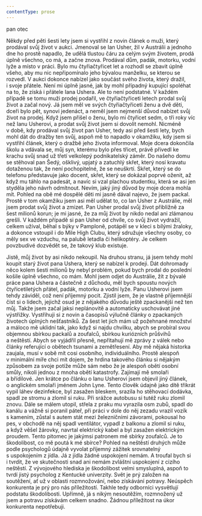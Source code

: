 ```yaml
---
contentType: prose
---
```


<section>

pan otec

Někdy před pěti šesti lety jsem si vystřihl z novin článek o muži, který prodával svůj život v aukci. Jmenoval se Ian Usher, žil v Austrálii a jednoho dne ho prostě napadlo, že udělá tlustou čáru za celým svým životem, prodá úplně všechno, co má, a začne znova. Prodával dům, padák, motorku, vodní lyže a místo v práci. Bylo mu čtyřiačtyřicet let a rozhodl se zbavit úplně všeho, aby mu nic nepřipomínalo jeho bývalou manželku, se kterou se rozvedl. V aukci dokonce nabízel jako součást svého života, který dražil, i svoje přátele. Není mi úplně jasné, jak by mohl případný kupující spoléhat na to, že získá i přátele Iana Ushera. Ale to není podstatné. V každém případě se tomu muži prodej podařil, ve čtyřiačtyřiceti letech prodal svůj život a začal nový. Já jsem měl ve svých čtyřiačtyřiceti ženu a dvě děti, dceři bylo pět, synovi jedenáct, a neměl jsem nejmenší důvod nabízet svůj život na prodej. Když jsem přišel o ženu, bylo mi čtyřicet sedm, o tři roky víc než Ianu Usherovi, a prodat svůj život jsem si dovolit nemohl. Nicméně v době, kdy prodával svůj život pan Usher, tedy asi před šesti lety, bych mohl dát do dražby ten svůj, aspoň mě to napadlo v okamžiku, kdy jsem si vystřihl článek, který o dražbě jeho života informoval. Moje dcera dokončila školu a vdávala se, můj syn, kterému bylo přes třicet, právě přivedl ke krachu svůj snad už třetí velkolepý podnikatelský záměr. Do našeho domu se stěhoval pan Šedý, ošklivý, upjatý a zatuchlý skřet, který nosí kravatu dotaženou tak, že není pochopitelné, že se neuškrtí. Skřet, který se do telefonu představuje jako docent, skřet, který se dokázal poprvé oženit, až když mu táhlo na padesát, a navíc si vzal plachou studentku, která se asi jen styděla jeho návrh odmítnout. Nevím, jaký jiný důvod by moje dcera mohla mít. Pohled na obě mé dospělé děti mi jasně dával najevo, že jsem packal. Prostě v tom okamžiku jsem asi měl udělat to, co Ian Usher z Austrálie, měl jsem prodat svůj život a zmizet. Pan Usher prodal svůj život přibližně za šest milionů korun; je mi jasné, že za můj život by nikdo nedal ani zlámanou grešli. V každém případě si pan Usher od chvíle, co svůj život vydražil, celkem užíval, běhal s býky v Pamploně, potápěl se v kleci s bílými žraloky, a dokonce vstoupil i do Mile High Clubu, který sdružuje všechny osoby, co měly sex ve vzduchu, na palubě letadla či helikoptéry. Je celkem povzbudivé dozvědět se, že takový klub existuje.

Jistě, můj život by asi nikdo nekoupil. Na druhou stranu, já jsem tehdy mohl koupit starý život pana Ushera, který se nabízel k prodeji. Dát dohromady něco kolem šesti milionů by nebyl problém, pokud bych prodal do poslední košile úplně všechno, co mám. Mohl jsem odjet do Austrálie, žít z bývalé práce pana Ushera a částečně z důchodu, měl bych spoustu nových čtyřicetiletých přátel, padák, motorku a vodní lyže. Panu Usherovi jsem tehdy záviděl, což není příjemný pocit. Zjistil jsem, že je vlastně příjemnější číst si o lidech, jejichž osud je z nějakého důvodu ještě zpackanější než ten můj. Takže jsem začal jaksi neplánovitě a automaticky uschovávat jiné výstřižky. Vystřihuji si z novin a časopisů výlučně články o zpackaných životech úplných nešťastníků. Za šest let jich mám už požehnané množství a máloco mě uklidní tak, jako když si najdu chvilku, abych se probíral svou objemnou sbírkou packalů a zoufalců, sbírkou kuriózních průšvihů a neštěstí. Abych se vyjádřil přesně, nepřitahují mě zprávy z válek nebo články referující o obětech tsunami a zemětřesení. Aby mě nějaká historka zaujala, musí v sobě mít cosi osobního, individuálního. Prostě alespoň v minimální míře chci mít dojem, že hrdina takového článku si nějakým způsobem za svoje potíže může sám nebo že je alespoň obětí osobní smůly, nikoli jednou z mnoha obětí katastrofy. Zajímají mě smolaři a břídilové. Jen krátce po článku o Ianu Usherovi jsem objevil jiný článek, o anglickém smolaři jménem John Lyne. Tento člověk údajně jako dítě třikrát vypil láhev dezinfekce, byl zasažen bleskem, srazila ho stěhovací dodávka, spadl ze stromu a zlomil si ruku. Při srážce autobusu si tutéž ruku zlomil znovu. Dále se málem utopil, střela z praku mu vyrazila osm zubů, spadl do kanálu a vážně si poranil páteř, při práci v dole do něj zezadu vrazil vozík s kamením, zůstal s autem stát mezi železničními závorami, pokousal ho pes, v obchodě na něj spadl ventilátor, vypadl z balkonu a zlomil si ruku, a když věšel žárovky, navrtal elektrický kabel a byl zasažen elektrickým proudem. Tento pitomec je jakýmsi patronem mé sbírky zoufalců. Je to škodolibost, co mě poutá k mé sbírce? Pohled na neštěstí druhých může podle psychologů údajně vyvolat příjemný zážitek srovnatelný s uspokojením z jídla. Já z jídla žádné uspokojení nemám. A troufal bych si i tvrdit, že ve skutečnosti snad ani nemám zvláštní uspokojení z cizího neštěstí. Z vývojového hlediska je škodolibost velmi smysluplná, aspoň to tvrdí jistý psycholog z Kentucké univerzity. Svět je prý založen na soutěžení, ať už v oblasti rozmnožování, nebo získávání potravy. Neúspěch konkurenta je prý pro nás příležitostí. Takhle tedy odborníci vysvětlují podstatu škodolibosti. Upřímně, já s nikým nesoutěžím, rozmnožený už jsem a potravu získávám celkem snadno. Žádnou příležitost na úkor konkurenta nepotřebuji.

</section>
